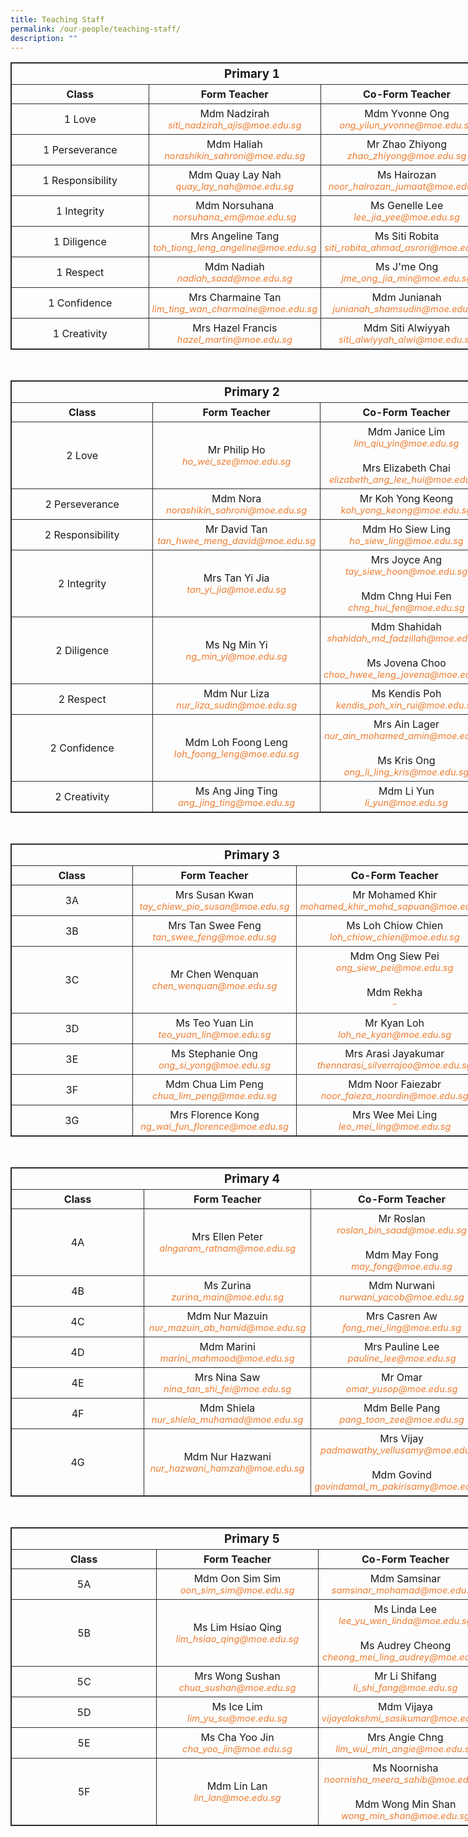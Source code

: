 ```yaml
---
title: Teaching Staff
permalink: /our-people/teaching-staff/
description: ""
---
```

<table style="border: 1px solid rgb(42, 42, 42); width: 773px;"><tr>
<td width="623" colspan="3" style="padding: 5px; text-align: center; border: 1px solid rgb(42, 42, 42); vertical-align: middle;"><b style="font-size:14pt;">Primary 1</b></td></tr>
<tr>
<td width="257" style="padding: 5px; text-align: center; border: 1px solid rgb(42, 42, 42); vertical-align: middle;"><b>Class</b></td>
<td width="258" style="padding: 5px; text-align: center; border: 1px solid rgb(42, 42, 42); vertical-align: middle;"><b>Form Teacher</b></td>
<td width="258" style="padding: 5px; text-align: center; border: 1px solid rgb(42, 42, 42); vertical-align: middle;"><b>Co-Form Teacher</b></td></tr>
<tr>
<td width="257" style="padding: 5px; text-align: center; border: 1px solid rgb(42, 42, 42); vertical-align: middle;">1 Love</td>
<td width="258" style="padding: 5px; text-align: center; border: 1px solid rgb(42, 42, 42); vertical-align: middle;">Mdm Nadzirah<br><i style="font-size:11pt; color: rgb(237, 125, 49);">siti_nadzirah_ajis@moe.edu.sg</i></td>
<td width="258" style="padding: 5px; text-align: center; border: 1px solid rgb(42, 42, 42); vertical-align: middle;">Mdm Yvonne Ong<br><i style="font-size:11pt; color: rgb(237, 125, 49);">ong_yilun_yvonne@moe.edu.sg</i></td></tr>
<tr>
<td width="257" style="padding: 5px; text-align: center; border: 1px solid rgb(42, 42, 42); vertical-align: middle;">1 Perseverance</td>
<td width="258" style="padding: 5px; text-align: center; border: 1px solid rgb(42, 42, 42); vertical-align: middle;">Mdm Haliah<br><i style="font-size:11pt; color: rgb(237, 125, 49);">norashikin_sahroni@moe.edu.sg</i></td>
<td width="258" style="padding: 5px; text-align: center; border: 1px solid rgb(42, 42, 42); vertical-align: middle;">Mr Zhao Zhiyong<br><i style="font-size:11pt; color: rgb(237, 125, 49);">zhao_zhiyong@moe.edu.sg</i></td></tr>
<tr>
<td width="257" style="padding: 5px; text-align: center; border: 1px solid rgb(42, 42, 42); vertical-align: middle;">1 Responsibility</td>
<td width="258" style="padding: 5px; text-align: center; border: 1px solid rgb(42, 42, 42); vertical-align: middle;">Mdm Quay Lay Nah<br><i style="font-size:11pt; color: rgb(237, 125, 49);">quay_lay_nah@moe.edu.sg</i></td>
<td width="258" style="padding: 5px; text-align: center; border: 1px solid rgb(42, 42, 42); vertical-align: middle;">Ms Hairozan<br><i style="font-size:11pt; color: rgb(237, 125, 49);">noor_hairozan_jumaat@moe.edu.sg</i></td></tr>
<tr>
<td width="257" style="padding: 5px; text-align: center; border: 1px solid rgb(42, 42, 42); vertical-align: middle;">1 Integrity</td>
<td width="258" style="padding: 5px; text-align: center; border: 1px solid rgb(42, 42, 42); vertical-align: middle;">Mdm Norsuhana<br><i style="font-size:11pt; color: rgb(237, 125, 49);">norsuhana_em@moe.edu.sg</i></td>
<td width="258" style="padding: 5px; text-align: center; border: 1px solid rgb(42, 42, 42); vertical-align: middle;">Ms Genelle Lee<br><i style="font-size:11pt; color: rgb(237, 125, 49);">lee_jia_yee@moe.edu.sg</i></td></tr>
<tr>
<td width="257" style="padding: 5px; text-align: center; border: 1px solid rgb(42, 42, 42); vertical-align: middle;">1 Diligence</td>
<td width="258" style="padding: 5px; text-align: center; border: 1px solid rgb(42, 42, 42); vertical-align: middle;">Mrs Angeline Tang<br><i style="font-size:11pt; color: rgb(237, 125, 49);">toh_tiong_leng_angeline@moe.edu.sg</i></td>
<td width="258" style="padding: 5px; text-align: center; border: 1px solid rgb(42, 42, 42); vertical-align: middle;">Ms Siti Robita<br><i style="font-size:11pt; color: rgb(237, 125, 49);">siti_robita_ahmad_asrori@moe.edu.sg</i></td></tr>
<tr>
<td width="257" style="padding: 5px; text-align: center; border: 1px solid rgb(42, 42, 42); vertical-align: middle;">1 Respect</td>
<td width="258" style="padding: 5px; text-align: center; border: 1px solid rgb(42, 42, 42); vertical-align: middle;">Mdm Nadiah<br><i style="font-size:11pt; color: rgb(237, 125, 49);">nadiah_saad@moe.edu.sg</i></td>
<td width="258" style="padding: 5px; text-align: center; border: 1px solid rgb(42, 42, 42); vertical-align: middle;">Ms J'me Ong<br><i style="font-size:11pt; color: rgb(237, 125, 49);">jme_ong_jia_min@moe.edu.sg</i></td></tr>
<tr>
<td width="257" style="padding: 5px; text-align: center; border: 1px solid rgb(42, 42, 42); vertical-align: middle;">1 Confidence</td>
<td width="258" style="padding: 5px; text-align: center; border: 1px solid rgb(42, 42, 42); vertical-align: middle;">Mrs Charmaine Tan<br><i style="font-size:11pt; color: rgb(237, 125, 49);">lim_ting_wan_charmaine@moe.edu.sg</i></td>
<td width="258" style="padding: 5px; text-align: center; border: 1px solid rgb(42, 42, 42); vertical-align: middle;">Mdm Junianah<br><i style="font-size:11pt; color: rgb(237, 125, 49);">junianah_shamsudin@moe.edu.sg</i></td></tr>
<tr>
<td width="257" style="padding: 5px; text-align: center; border: 1px solid rgb(42, 42, 42); vertical-align: middle;">1 Creativity</td>
<td width="258" style="padding: 5px; text-align: center; border: 1px solid rgb(42, 42, 42); vertical-align: middle;">Mrs Hazel Francis<br><i style="font-size:11pt; color: rgb(237, 125, 49);">hazel_martin@moe.edu.sg</i></td>
<td width="258" style="padding: 5px; text-align: center; border: 1px solid rgb(42, 42, 42); vertical-align: middle;">Mdm Siti Alwiyyah<br><i style="font-size:11pt; color: rgb(237, 125, 49);">siti_alwiyyah_alwi@moe.edu.sg</i></td></tr></table>

<br>

<table style="border: 1px solid rgb(42, 42, 42); width: 773px;"><tr>
<td width="623" colspan="3" style="padding: 5px; text-align: center; border: 1px solid rgb(42, 42, 42); vertical-align: middle;"><b style="font-size:14pt;">Primary 2</b></td></tr>
<tr>
<td width="257" style="padding: 5px; text-align: center; border: 1px solid rgb(42, 42, 42); vertical-align: middle;"><b>Class</b></td>
<td width="258" style="padding: 5px; text-align: center; border: 1px solid rgb(42, 42, 42); vertical-align: middle;"><b>Form Teacher</b></td>
<td width="258" style="padding: 5px; text-align: center; border: 1px solid rgb(42, 42, 42); vertical-align: middle;"><b>Co-Form Teacher</b></td></tr>
<tr>
<td width="257" style="padding: 5px; text-align: center; border: 1px solid rgb(42, 42, 42); vertical-align: middle;">2 Love</td>
<td width="258" style="padding: 5px; text-align: center; border: 1px solid rgb(42, 42, 42); vertical-align: middle;">Mr Philip Ho<br><i style="font-size:11pt; color: rgb(237, 125, 49);">ho_wei_sze@moe.edu.sg</i></td>
<td width="258" style="padding: 5px; text-align: center; border: 1px solid rgb(42, 42, 42); vertical-align: middle;">Mdm Janice Lim<br><i style="font-size:11pt; color: rgb(237, 125, 49);">lim_qiu_yin@moe.edu.sg</i><br><br>Mrs Elizabeth Chai<br><i style="font-size:11pt; color: rgb(237, 125, 49);">elizabeth_ang_lee_hui@moe.edu.sg</i></td></tr>
<tr>
<td width="257" style="padding: 5px; text-align: center; border: 1px solid rgb(42, 42, 42); vertical-align: middle;">2 Perseverance</td>
<td width="258" style="padding: 5px; text-align: center; border: 1px solid rgb(42, 42, 42); vertical-align: middle;">Mdm Nora<br><i style="font-size:11pt; color: rgb(237, 125, 49);">norashikin_sahroni@moe.edu.sg</i></td>
<td width="258" style="padding: 5px; text-align: center; border: 1px solid rgb(42, 42, 42); vertical-align: middle;">Mr Koh Yong Keong<br><i style="font-size:11pt; color: rgb(237, 125, 49);">koh_yong_keong@moe.edu.sg</i></td></tr>
<tr>
<td width="257" style="padding: 5px; text-align: center; border: 1px solid rgb(42, 42, 42); vertical-align: middle;">2 Responsibility</td>
<td width="258" style="padding: 5px; text-align: center; border: 1px solid rgb(42, 42, 42); vertical-align: middle;">Mr David Tan<br><i style="font-size:11pt; color: rgb(237, 125, 49);">tan_hwee_meng_david@moe.edu.sg</i></td>
<td width="258" style="padding: 5px; text-align: center; border: 1px solid rgb(42, 42, 42); vertical-align: middle;">Mdm Ho Siew Ling<br><i style="font-size:11pt; color: rgb(237, 125, 49);">ho_siew_ling@moe.edu.sg</i></td></tr>
<tr>
<td width="257" style="padding: 5px; text-align: center; border: 1px solid rgb(42, 42, 42); vertical-align: middle;">2 Integrity</td>
<td width="258" style="padding: 5px; text-align: center; border: 1px solid rgb(42, 42, 42); vertical-align: middle;">Mrs Tan Yi Jia<br><i style="font-size:11pt; color: rgb(237, 125, 49);">tan_yi_jia@moe.edu.sg</i></td>
<td width="258" style="padding: 5px; text-align: center; border: 1px solid rgb(42, 42, 42); vertical-align: middle;">Mrs Joyce Ang<br><i style="font-size:11pt; color: rgb(237, 125, 49);">tay_siew_hoon@moe.edu.sg</i><br><br>Mdm Chng Hui Fen<br><i style="font-size:11pt; color: rgb(237, 125, 49);">chng_hui_fen@moe.edu.sg</i></td></tr>
<tr>
<td width="257" style="padding: 5px; text-align: center; border: 1px solid rgb(42, 42, 42); vertical-align: middle;">2 Diligence</td>
<td width="258" style="padding: 5px; text-align: center; border: 1px solid rgb(42, 42, 42); vertical-align: middle;">Ms Ng Min Yi<br><i style="font-size:11pt; color: rgb(237, 125, 49);">ng_min_yi@moe.edu.sg</i></td>
<td width="258" style="padding: 5px; text-align: center; border: 1px solid rgb(42, 42, 42); vertical-align: middle;">Mdm Shahidah<br><i style="font-size:11pt; color: rgb(237, 125, 49);">shahidah_md_fadzillah@moe.edu.sg</i><br><br>Ms Jovena Choo<br><i style="font-size:11pt; color: rgb(237, 125, 49);">choo_hwee_leng_jovena@moe.edu.sg</i></td></tr>
<tr>
<td width="257" style="padding: 5px; text-align: center; border: 1px solid rgb(42, 42, 42); vertical-align: middle;">2 Respect</td>
<td width="258" style="padding: 5px; text-align: center; border: 1px solid rgb(42, 42, 42); vertical-align: middle;">Mdm Nur Liza<br><i style="font-size:11pt; color: rgb(237, 125, 49);">nur_liza_sudin@moe.edu.sg</i></td>
<td width="258" style="padding: 5px; text-align: center; border: 1px solid rgb(42, 42, 42); vertical-align: middle;">Ms Kendis Poh<br><i style="font-size:11pt; color: rgb(237, 125, 49);">kendis_poh_xin_rui@moe.edu.sg</i></td></tr>
<tr>
<td width="257" style="padding: 5px; text-align: center; border: 1px solid rgb(42, 42, 42); vertical-align: middle;">2 Confidence</td>
<td width="258" style="padding: 5px; text-align: center; border: 1px solid rgb(42, 42, 42); vertical-align: middle;">Mdm Loh Foong Leng<br><i style="font-size:11pt; color: rgb(237, 125, 49);">loh_foong_leng@moe.edu.sg</i></td>
<td width="258" style="padding: 5px; text-align: center; border: 1px solid rgb(42, 42, 42); vertical-align: middle;">Mrs Ain Lager<br><i style="font-size:11pt; color: rgb(237, 125, 49);">nur_ain_mohamed_amin@moe.edu.sg</i><br><br>Ms Kris Ong<br><i style="font-size:11pt; color: rgb(237, 125, 49);">ong_li_ling_kris@moe.edu.sg</i></td></tr>
<tr>
<td width="257" style="padding: 5px; text-align: center; border: 1px solid rgb(42, 42, 42); vertical-align: middle;">2 Creativity</td>
<td width="258" style="padding: 5px; text-align: center; border: 1px solid rgb(42, 42, 42); vertical-align: middle;">Ms Ang Jing Ting<br><i style="font-size:11pt; color: rgb(237, 125, 49);">ang_jing_ting@moe.edu.sg</i></td>
<td width="258" style="padding: 5px; text-align: center; border: 1px solid rgb(42, 42, 42); vertical-align: middle;">Mdm Li Yun<br><i style="font-size:11pt; color: rgb(237, 125, 49);">li_yun@moe.edu.sg</i></td></tr></table>

<br>

<table style="border: 1px solid rgb(42, 42, 42); width: 773px;"><tr>
<td width="623" colspan="3" style="padding: 5px; text-align: center; border: 1px solid rgb(42, 42, 42); vertical-align: middle;"><b style="font-size:14pt;">Primary 3</b></td></tr>
<tr>
<td width="257" style="padding: 5px; text-align: center; border: 1px solid rgb(42, 42, 42); vertical-align: middle;"><b>Class</b></td>
<td width="258" style="padding: 5px; text-align: center; border: 1px solid rgb(42, 42, 42); vertical-align: middle;"><b>Form Teacher</b></td>
<td width="258" style="padding: 5px; text-align: center; border: 1px solid rgb(42, 42, 42); vertical-align: middle;"><b>Co-Form Teacher</b></td></tr>
<tr>
<td width="257" style="padding: 5px; text-align: center; border: 1px solid rgb(42, 42, 42); vertical-align: middle;">3A</td>
<td width="258" style="padding: 5px; text-align: center; border: 1px solid rgb(42, 42, 42); vertical-align: middle;">Mrs Susan Kwan<br><i style="font-size:11pt; color: rgb(237, 125, 49);">tay_chiew_pio_susan@moe.edu.sg</i></td>
<td width="258" style="padding: 5px; text-align: center; border: 1px solid rgb(42, 42, 42); vertical-align: middle;">Mr Mohamed Khir<br><i style="font-size:11pt; color: rgb(237, 125, 49);">mohamed_khir_mohd_sapuan@moe.edu.sg</i></td></tr>
<tr>
<td width="257" style="padding: 5px; text-align: center; border: 1px solid rgb(42, 42, 42); vertical-align: middle;">3B</td>
<td width="258" style="padding: 5px; text-align: center; border: 1px solid rgb(42, 42, 42); vertical-align: middle;">Mrs Tan Swee Feng<br><i style="font-size:11pt; color: rgb(237, 125, 49);">tan_swee_feng@moe.edu.sg</i></td>
<td width="258" style="padding: 5px; text-align: center; border: 1px solid rgb(42, 42, 42); vertical-align: middle;">Ms Loh Chiow Chien<br><i style="font-size:11pt; color: rgb(237, 125, 49);">loh_chiow_chien@moe.edu.sg</i></td></tr>
<tr>
<td width="257" style="padding: 5px; text-align: center; border: 1px solid rgb(42, 42, 42); vertical-align: middle;">3C</td>
<td width="258" style="padding: 5px; text-align: center; border: 1px solid rgb(42, 42, 42); vertical-align: middle;">Mr Chen Wenquan<br><i style="font-size:11pt; color: rgb(237, 125, 49);">chen_wenquan@moe.edu.sg</i></td>
<td width="258" style="padding: 5px; text-align: center; border: 1px solid rgb(42, 42, 42); vertical-align: middle;">Mdm Ong Siew Pei<br><i style="font-size:11pt; color: rgb(237, 125, 49);">ong_siew_pei@moe.edu.sg</i><br><br>Mdm Rekha<br><i style="font-size:11pt; color: rgb(237, 125, 49);">-</i></td></tr>
<tr>
<td width="257" style="padding: 5px; text-align: center; border: 1px solid rgb(42, 42, 42); vertical-align: middle;">3D</td>
<td width="258" style="padding: 5px; text-align: center; border: 1px solid rgb(42, 42, 42); vertical-align: middle;">Ms Teo Yuan Lin<br><i style="font-size:11pt; color: rgb(237, 125, 49);">teo_yuan_lin@moe.edu.sg</i></td>
<td width="258" style="padding: 5px; text-align: center; border: 1px solid rgb(42, 42, 42); vertical-align: middle;">Mr Kyan Loh<br><i style="font-size:11pt; color: rgb(237, 125, 49);">loh_ne_kyan@moe.edu.sg</i></td></tr>
<tr>
<td width="257" style="padding: 5px; text-align: center; border: 1px solid rgb(42, 42, 42); vertical-align: middle;">3E</td>
<td width="258" style="padding: 5px; text-align: center; border: 1px solid rgb(42, 42, 42); vertical-align: middle;">Ms Stephanie Ong<br><i style="font-size:11pt; color: rgb(237, 125, 49);">ong_si_yong@moe.edu.sg</i></td>
<td width="258" style="padding: 5px; text-align: center; border: 1px solid rgb(42, 42, 42); vertical-align: middle;">Mrs Arasi Jayakumar<br><i style="font-size:11pt; color: rgb(237, 125, 49);">thennarasi_silverrajoo@moe.edu.sg</i></td></tr>
<tr>
<td width="257" style="padding: 5px; text-align: center; border: 1px solid rgb(42, 42, 42); vertical-align: middle;">3F</td>
<td width="258" style="padding: 5px; text-align: center; border: 1px solid rgb(42, 42, 42); vertical-align: middle;">Mdm Chua Lim Peng<br><i style="font-size:11pt; color: rgb(237, 125, 49);">chua_lim_peng@moe.edu.sg</i></td>
<td width="258" style="padding: 5px; text-align: center; border: 1px solid rgb(42, 42, 42); vertical-align: middle;">Mdm Noor Faiezabr<br><i style="font-size:11pt; color: rgb(237, 125, 49);">noor_faieza_noordin@moe.edu.sg</i></td></tr>
<tr>
<td width="257" style="padding: 5px; text-align: center; border: 1px solid rgb(42, 42, 42); vertical-align: middle;">3G</td>
<td width="258" style="padding: 5px; text-align: center; border: 1px solid rgb(42, 42, 42); vertical-align: middle;">Mrs Florence Kong<br><i style="font-size:11pt; color: rgb(237, 125, 49);">ng_wai_fun_florence@moe.edu.sg</i></td>
<td width="258" style="padding: 5px; text-align: center; border: 1px solid rgb(42, 42, 42); vertical-align: middle;">Mrs Wee Mei Ling<br><i style="font-size:11pt; color: rgb(237, 125, 49);">leo_mei_ling@moe.edu.sg</i></td></tr></table>

<br>

<table style="border: 1px solid rgb(42, 42, 42); width: 773px;"><tr>
<td width="623" colspan="3" style="padding: 5px; text-align: center; border: 1px solid rgb(42, 42, 42); vertical-align: middle;"><b style="font-size:14pt;">Primary 4</b></td></tr>
<tr>
<td width="257" style="padding: 5px; text-align: center; border: 1px solid rgb(42, 42, 42); vertical-align: middle;"><b>Class</b></td>
<td width="258" style="padding: 5px; text-align: center; border: 1px solid rgb(42, 42, 42); vertical-align: middle;"><b>Form Teacher</b></td>
<td width="258" style="padding: 5px; text-align: center; border: 1px solid rgb(42, 42, 42); vertical-align: middle;"><b>Co-Form Teacher</b></td></tr>
<tr>
<td width="257" style="padding: 5px; text-align: center; border: 1px solid rgb(42, 42, 42); vertical-align: middle;">4A</td>
<td width="258" style="padding: 5px; text-align: center; border: 1px solid rgb(42, 42, 42); vertical-align: middle;">Mrs Ellen Peter<br><i style="font-size:11pt; color: rgb(237, 125, 49);">alngaram_ratnam@moe.edu.sg</i></td>
<td width="258" style="padding: 5px; text-align: center; border: 1px solid rgb(42, 42, 42); vertical-align: middle;">Mr Roslan<br><i style="font-size:11pt; color: rgb(237, 125, 49);">roslan_bin_saad@moe.edu.sg</i><br><br>Mdm May Fong<br><i style="font-size:11pt; color: rgb(237, 125, 49);">may_fong@moe.edu.sg</i></td></tr>
<tr>
<td width="257" style="padding: 5px; text-align: center; border: 1px solid rgb(42, 42, 42); vertical-align: middle;">4B</td>
<td width="258" style="padding: 5px; text-align: center; border: 1px solid rgb(42, 42, 42); vertical-align: middle;">Ms Zurina<br><i style="font-size:11pt; color: rgb(237, 125, 49);">zurina_main@moe.edu.sg</i></td>
<td width="258" style="padding: 5px; text-align: center; border: 1px solid rgb(42, 42, 42); vertical-align: middle;">Mdm Nurwani<br><i style="font-size:11pt; color: rgb(237, 125, 49);">nurwani_yacob@moe.edu.sg</i></td></tr>
<tr>
<td width="257" style="padding: 5px; text-align: center; border: 1px solid rgb(42, 42, 42); vertical-align: middle;">4C</td>
<td width="258" style="padding: 5px; text-align: center; border: 1px solid rgb(42, 42, 42); vertical-align: middle;">Mdm Nur Mazuin<br><i style="font-size:11pt; color: rgb(237, 125, 49);">nur_mazuin_ab_hamid@moe.edu.sg</i></td>
<td width="258" style="padding: 5px; text-align: center; border: 1px solid rgb(42, 42, 42); vertical-align: middle;">Mrs Casren Aw<br><i style="font-size:11pt; color: rgb(237, 125, 49);">fong_mei_ling@moe.edu.sg</i></td></tr>
<tr>
<td width="257" style="padding: 5px; text-align: center; border: 1px solid rgb(42, 42, 42); vertical-align: middle;">4D</td>
<td width="258" style="padding: 5px; text-align: center; border: 1px solid rgb(42, 42, 42); vertical-align: middle;">Mdm Marini<br><i style="font-size:11pt; color: rgb(237, 125, 49);">marini_mahmood@moe.edu.sg</i></td>
<td width="258" style="padding: 5px; text-align: center; border: 1px solid rgb(42, 42, 42); vertical-align: middle;">Mrs Pauline Lee<br><i style="font-size:11pt; color: rgb(237, 125, 49);">pauline_lee@moe.edu.sg</i></td></tr>
<tr>
<td width="257" style="padding: 5px; text-align: center; border: 1px solid rgb(42, 42, 42); vertical-align: middle;">4E</td>
<td width="258" style="padding: 5px; text-align: center; border: 1px solid rgb(42, 42, 42); vertical-align: middle;">	Mrs Nina Saw<br><i style="font-size:11pt; color: rgb(237, 125, 49);">nina_tan_shi_fei@moe.edu.sg</i></td>
<td width="258" style="padding: 5px; text-align: center; border: 1px solid rgb(42, 42, 42); vertical-align: middle;">Mr Omar<br><i style="font-size:11pt; color: rgb(237, 125, 49);">omar_yusop@moe.edu.sg</i></td></tr>
<tr>
<td width="257" style="padding: 5px; text-align: center; border: 1px solid rgb(42, 42, 42); vertical-align: middle;">4F</td>
<td width="258" style="padding: 5px; text-align: center; border: 1px solid rgb(42, 42, 42); vertical-align: middle;">Mdm Shiela<br><i style="font-size:11pt; color: rgb(237, 125, 49);">nur_shiela_muhamad@moe.edu.sg</i></td>
<td width="258" style="padding: 5px; text-align: center; border: 1px solid rgb(42, 42, 42); vertical-align: middle;">Mdm Belle Pang<br><i style="font-size:11pt; color: rgb(237, 125, 49);">pang_toon_zee@moe.edu.sg</i></td></tr>
<tr>
<td width="257" style="padding: 5px; text-align: center; border: 1px solid rgb(42, 42, 42); vertical-align: middle;">4G</td>
<td width="258" style="padding: 5px; text-align: center; border: 1px solid rgb(42, 42, 42); vertical-align: middle;">Mdm Nur Hazwani<br><i style="font-size:11pt; color: rgb(237, 125, 49);">nur_hazwani_hamzah@moe.edu.sg</i></td>
<td width="258" style="padding: 5px; text-align: center; border: 1px solid rgb(42, 42, 42); vertical-align: middle;">Mrs Vijay<br><i style="font-size:11pt; color: rgb(237, 125, 49);">padmawathy_vellusamy@moe.edu.sg</i><br><br>Mdm Govind<br><i style="font-size:11pt; color: rgb(237, 125, 49);">govindamal_m_pakirisamy@moe.edu.sg</i></td></tr></table>

<br>

<table style="border: 1px solid rgb(42, 42, 42); width: 773px;"><tr>
<td width="623" colspan="3" style="padding: 5px; text-align: center; border: 1px solid rgb(42, 42, 42); vertical-align: middle;"><b style="font-size:14pt;">Primary 5</b></td></tr>
<tr>
<td width="257" style="padding: 5px; text-align: center; border: 1px solid rgb(42, 42, 42); vertical-align: middle;"><b>Class</b></td>
<td width="258" style="padding: 5px; text-align: center; border: 1px solid rgb(42, 42, 42); vertical-align: middle;"><b>Form Teacher</b></td>
<td width="258" style="padding: 5px; text-align: center; border: 1px solid rgb(42, 42, 42); vertical-align: middle;"><b>Co-Form Teacher</b></td></tr>
<tr>
<td width="257" style="padding: 5px; text-align: center; border: 1px solid rgb(42, 42, 42); vertical-align: middle;">5A</td>
<td width="258" style="padding: 5px; text-align: center; border: 1px solid rgb(42, 42, 42); vertical-align: middle;">Mdm Oon Sim Sim<br><i style="font-size:11pt; color: rgb(237, 125, 49);">oon_sim_sim@moe.edu.sg</i></td>
<td width="258" style="padding: 5px; text-align: center; border: 1px solid rgb(42, 42, 42); vertical-align: middle;">Mdm Samsinar<br><i style="font-size:11pt; color: rgb(237, 125, 49);">samsinar_mohamad@moe.edu.sg</i></td></tr>
<tr>
<td width="257" style="padding: 5px; text-align: center; border: 1px solid rgb(42, 42, 42); vertical-align: middle;">5B</td>
<td width="258" style="padding: 5px; text-align: center; border: 1px solid rgb(42, 42, 42); vertical-align: middle;">Ms Lim Hsiao Qing<br><i style="font-size:11pt; color: rgb(237, 125, 49);">lim_hsiao_qing@moe.edu.sg</i></td>
<td width="258" style="padding: 5px; text-align: center; border: 1px solid rgb(42, 42, 42); vertical-align: middle;">Ms Linda Lee<br><i style="font-size:11pt; color: rgb(237, 125, 49);">lee_yu_wen_linda@moe.edu.sg</i><br><br>Ms Audrey Cheong<br><i style="font-size:11pt; color: rgb(237, 125, 49);">cheong_mei_ling_audrey@moe.edu.sg </i></td></tr>
<tr>
<td width="257" style="padding: 5px; text-align: center; border: 1px solid rgb(42, 42, 42); vertical-align: middle;">5C</td>
<td width="258" style="padding: 5px; text-align: center; border: 1px solid rgb(42, 42, 42); vertical-align: middle;">Mrs Wong Sushan<br><i style="font-size:11pt; color: rgb(237, 125, 49);">chua_sushan@moe.edu.sg</i></td>
<td width="258" style="padding: 5px; text-align: center; border: 1px solid rgb(42, 42, 42); vertical-align: middle;">Mr Li Shifang<br><i style="font-size:11pt; color: rgb(237, 125, 49);"><i style="font-size:11pt; color: rgb(237, 125, 49);">li_shi_fang@moe.edu.sg</i></td></tr>
<tr>
<td width="257" style="padding: 5px; text-align: center; border: 1px solid rgb(42, 42, 42); vertical-align: middle;">5D</td>
<td width="258" style="padding: 5px; text-align: center; border: 1px solid rgb(42, 42, 42); vertical-align: middle;">Ms Ice Lim<br><i style="font-size:11pt; color: rgb(237, 125, 49);">lim_yu_su@moe.edu.sg</i></td>
<td width="258" style="padding: 5px; text-align: center; border: 1px solid rgb(42, 42, 42); vertical-align: middle;">Mdm Vijaya<br><i style="font-size:11pt; color: rgb(237, 125, 49);">vijayalakshmi_sasikumar@moe.edu.sg</i></td></tr>
<tr>
<td width="257" style="padding: 5px; text-align: center; border: 1px solid rgb(42, 42, 42); vertical-align: middle;">5E</td>
<td width="258" style="padding: 5px; text-align: center; border: 1px solid rgb(42, 42, 42); vertical-align: middle;">Ms Cha Yoo Jin<br><i style="font-size:11pt; color: rgb(237, 125, 49);">cha_yoo_jin@moe.edu.sg</i></td>
<td width="258" style="padding: 5px; text-align: center; border: 1px solid rgb(42, 42, 42); vertical-align: middle;">Mrs Angie Chng<br><i style="font-size:11pt; color: rgb(237, 125, 49);">lim_wui_min_angie@moe.edu.sg</i></td></tr>
<tr>
<td width="257" style="padding: 5px; text-align: center; border: 1px solid rgb(42, 42, 42); vertical-align: middle;">5F</td>
<td width="258" style="padding: 5px; text-align: center; border: 1px solid rgb(42, 42, 42); vertical-align: middle;">Mdm Lin Lan<br><i style="font-size:11pt; color: rgb(237, 125, 49);">lin_lan@moe.edu.sg</i></td>
<td width="258" style="padding: 5px; text-align: center; border: 1px solid rgb(42, 42, 42); vertical-align: middle;">Ms Noornisha<br><i style="font-size:11pt; color: rgb(237, 125, 49);">noornisha_meera_sahib@moe.edu.sg</i><br><br>Mdm Wong Min Shan<br><i style="font-size:11pt; color: rgb(237, 125, 49);">wong_min_shan@moe.edu.sg</i></td></tr></table>
	
<br>